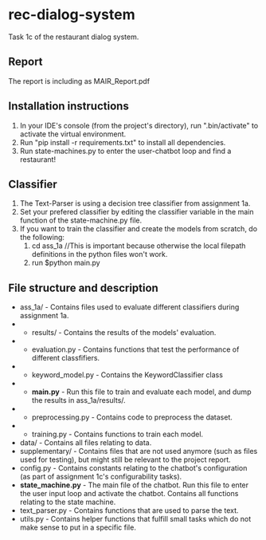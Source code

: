 # rec-dialog-system
Task 1c of the restaurant dialog system.


## Report
The report is including as MAIR_Report.pdf

## Installation instructions
1. In your IDE's console (from the project's directory), run ".bin/activate" to activate the virtual environment.
2. Run "pip install -r requirements.txt" to install all dependencies.
3. Run state-machines.py to enter the user-chatbot loop and find a restaurant!


## Classifier
1. The Text-Parser is using a decision tree classifier from assignment 1a.
2. Set your prefered classifier by editing the classifier variable in the main function of the state-machine.py file.
3. If you want to train the classifier and create the models from scratch, do the following:
    1. cd ass_1a //This is important because otherwise the local filepath definitions in the python files won't work.
    1. run $python main.py

## File structure and description
- ass_1a/ - Contains files used to evaluate different classifiers during assignment 1a.
- - results/ - Contains the results of the models' evaluation.
- - evaluation.py - Contains functions that test the performance of different classfifiers.
- - keyword_model.py - Contains the KeywordClassifier class
- - **main.py** - Run this file to train and evaluate each model, and dump the results in ass_1a/results/.
- - preprocessing.py - Contains code to preprocess the dataset.
- - training.py - Contains functions to train each model.
- data/ - Contains all files relating to data.
- supplementary/ - Contains files that are not used anymore (such as files used for testing), but might still be relevant to the project report.
- config.py - Contains constants relating to the chatbot's configuration (as part of assignment 1c's configurability tasks).
- **state_machine.py** - The main file of the chatbot. Run this file to enter the user input loop and activate the chatbot. Contains all functions relating to the state machine.
- text_parser.py - Contains functions that are used to parse the text.
- utils.py - Contains helper functions that fulfill small tasks which do not make sense to put in a specific file.
